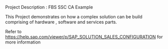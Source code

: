 Project Description : FBS SSC CA Example

This Project demonstrates on how a complex solution can be build comprising of hardware , software and services parts. 

Refer to https://help.sap.com/viewer/p/SAP_SOLUTION_SALES_CONFIGURATION for more information 